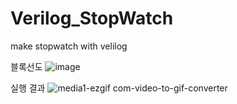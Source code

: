 # Verilog_StopWatch
 make stopwatch with velilog

블록선도
![image](https://github.com/ktan9811/Verilog_StopWatch/assets/86091469/a042c2ce-cd53-43d7-870f-24c385dd81f3)


실행 결과
![media1-ezgif com-video-to-gif-converter](https://github.com/ktan9811/Verilog_StopWatch/assets/86091469/960c0153-d3d8-477a-aef1-a3af4f9bb11b)

